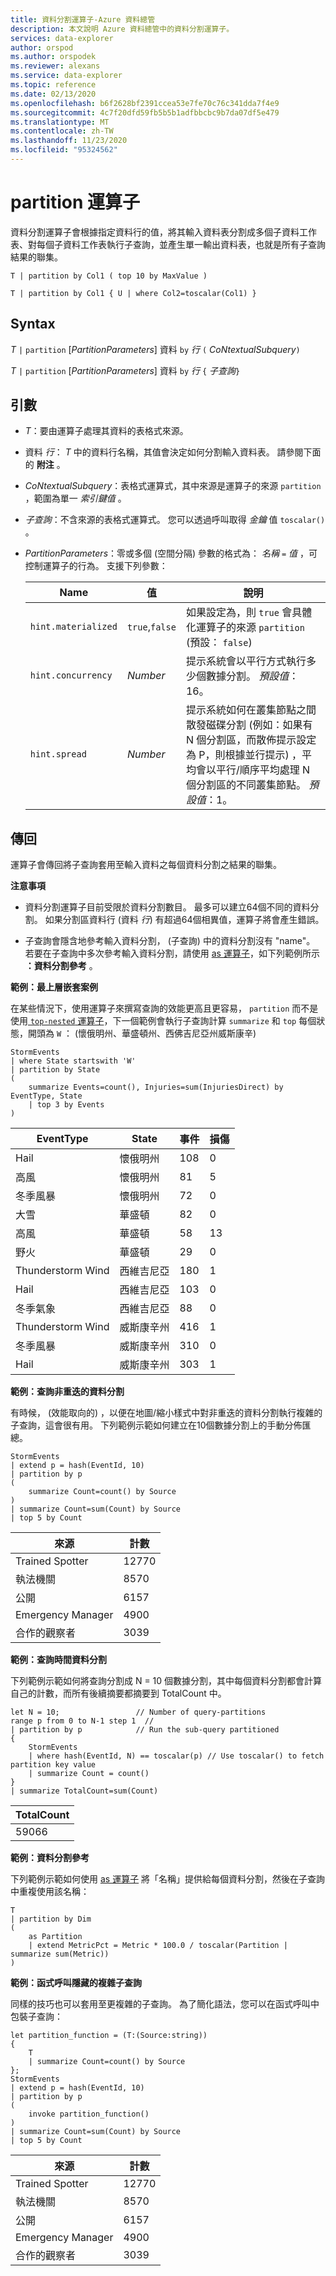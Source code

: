 ```yaml
---
title: 資料分割運算子-Azure 資料總管
description: 本文說明 Azure 資料總管中的資料分割運算子。
services: data-explorer
author: orspod
ms.author: orspodek
ms.reviewer: alexans
ms.service: data-explorer
ms.topic: reference
ms.date: 02/13/2020
ms.openlocfilehash: b6f2628bf2391ccea53e7fe70c76c341dda7f4e9
ms.sourcegitcommit: 4c7f20dfd59fb5b5b1adfbbcbc9b7da07df5e479
ms.translationtype: MT
ms.contentlocale: zh-TW
ms.lasthandoff: 11/23/2020
ms.locfileid: "95324562"
---
```

# <a name="partition-operator"></a>partition 運算子

資料分割運算子會根據指定資料行的值，將其輸入資料表分割成多個子資料工作表、對每個子資料工作表執行子查詢，並產生單一輸出資料表，也就是所有子查詢結果的聯集。 

```kusto
T | partition by Col1 ( top 10 by MaxValue )

T | partition by Col1 { U | where Col2=toscalar(Col1) }
```

## <a name="syntax"></a>Syntax

*T* `|` `partition` [*PartitionParameters*] 資料 `by` *行* `(` *CoNtextualSubquery*`)`

*T* `|` `partition` [*PartitionParameters*] 資料 `by` *行* `{` *子查詢*`}`

## <a name="arguments"></a>引數

* *T*：要由運算子處理其資料的表格式來源。

* 資料 *行*： *T* 中的資料行名稱，其值會決定如何分割輸入資料表。 請參閱下面的 **附注** 。

* *CoNtextualSubquery*：表格式運算式，其中來源是運算子的來源 `partition` ，範圍為單一 *索引鍵值* 。

* *子查詢*：不含來源的表格式運算式。 您可以透過呼叫取得 *金鑰* 值 `toscalar()` 。

* *PartitionParameters*：零或多個 (空間分隔) 參數的格式為： *名稱* `=` *值* ，可控制運算子的行為。 支援下列參數：

  |Name               |值         |說明|
  |-------------------|---------------|-----------|
  |`hint.materialized`|`true`,`false` |如果設定為，則 `true` 會具體化運算子的來源 `partition` (預設： `false`) |
  |`hint.concurrency`|*Number*|提示系統會以平行方式執行多少個數據分割。 *預設值*：16。|
  |`hint.spread`|*Number*|提示系統如何在叢集節點之間散發磁碟分割 (例如：如果有 N 個分割區，而散佈提示設定為 P，則根據並行提示) ，平均會以平行/順序平均處理 N 個分割區的不同叢集節點。 *預設值*：1。|

## <a name="returns"></a>傳回

運算子會傳回將子查詢套用至輸入資料之每個資料分割之結果的聯集。

**注意事項**

* 資料分割運算子目前受限於資料分割數目。
  最多可以建立64個不同的資料分割。
  如果分割區資料行 (資料 *行*) 有超過64個相異值，運算子將會產生錯誤。

* 子查詢會隱含地參考輸入資料分割， (子查詢) 中的資料分割沒有 "name"。 若要在子查詢中多次參考輸入資料分割，請使用 [as 運算子](asoperator.md)，如下列範例所示 **：資料分割參考** 。

**範例：最上層嵌套案例**

在某些情況下，使用運算子來撰寫查詢的效能更高且更容易， `partition` 而不是使用[ `top-nested` 運算子](topnestedoperator.md)，下一個範例會執行子查詢計算 `summarize` 和 `top` 每個狀態，開頭為 `W` ： (懷俄明州、華盛頓州、西佛吉尼亞州威斯康辛) 

<!-- csl: https://help.kusto.windows.net:443/Samples -->
```kusto
StormEvents
| where State startswith 'W'
| partition by State 
(
    summarize Events=count(), Injuries=sum(InjuriesDirect) by EventType, State
    | top 3 by Events 
) 

```
|EventType|State|事件|損傷|
|---|---|---|---|
|Hail|懷俄明州|108|0|
|高風|懷俄明州|81|5|
|冬季風暴|懷俄明州|72|0|
|大雪|華盛頓|82|0|
|高風|華盛頓|58|13|
|野火|華盛頓|29|0|
|Thunderstorm Wind|西維吉尼亞|180|1|
|Hail|西維吉尼亞|103|0|
|冬季氣象|西維吉尼亞|88|0|
|Thunderstorm Wind|威斯康辛州|416|1|
|冬季風暴|威斯康辛州|310|0|
|Hail|威斯康辛州|303|1|

**範例：查詢非重迭的資料分割**

有時候， (效能取向的) ，以便在地圖/縮小樣式中對非重迭的資料分割執行複雜的子查詢，這會很有用。 下列範例示範如何建立在10個數據分割上的手動分佈匯總。

<!-- csl: https://help.kusto.windows.net:443/Samples -->
```kusto
StormEvents
| extend p = hash(EventId, 10)
| partition by p
(
    summarize Count=count() by Source 
)
| summarize Count=sum(Count) by Source
| top 5 by Count
```

|來源|計數|
|---|---|
|Trained Spotter|12770|
|執法機關|8570|
|公開|6157|
|Emergency Manager|4900|
|合作的觀察者|3039|

**範例：查詢時間資料分割**

下列範例示範如何將查詢分割成 N = 10 個數據分割，其中每個資料分割都會計算自己的計數，而所有後續摘要都摘要到 TotalCount 中。

<!-- csl: https://help.kusto.windows.net/Samples -->
```kusto
let N = 10;                 // Number of query-partitions
range p from 0 to N-1 step 1  // 
| partition by p            // Run the sub-query partitioned 
{
    StormEvents 
    | where hash(EventId, N) == toscalar(p) // Use toscalar() to fetch partition key value
    | summarize Count = count()
}
| summarize TotalCount=sum(Count) 
```

|TotalCount|
|---|
|59066|


**範例：資料分割參考**

下列範例示範如何使用 [as 運算子](asoperator.md) 將「名稱」提供給每個資料分割，然後在子查詢中重複使用該名稱：

```kusto
T
| partition by Dim
(
    as Partition
    | extend MetricPct = Metric * 100.0 / toscalar(Partition | summarize sum(Metric))
)
```

**範例：函式呼叫隱藏的複雜子查詢**

同樣的技巧也可以套用至更複雜的子查詢。 為了簡化語法，您可以在函式呼叫中包裝子查詢：

<!-- csl: https://help.kusto.windows.net:443/Samples -->
```kusto
let partition_function = (T:(Source:string)) 
{
    T
    | summarize Count=count() by Source
};
StormEvents
| extend p = hash(EventId, 10)
| partition by p
(
    invoke partition_function()
)
| summarize Count=sum(Count) by Source
| top 5 by Count
```

|來源|計數|
|---|---|
|Trained Spotter|12770|
|執法機關|8570|
|公開|6157|
|Emergency Manager|4900|
|合作的觀察者|3039|
